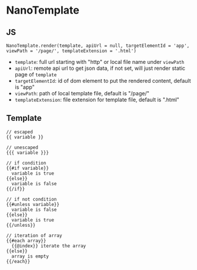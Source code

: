 # NanoTemplate

## JS

`NanoTemplate.render(template, apiUrl = null, targetElementId = 'app', viewPath = '/page/', templateExtension = '.html')`

- `template`: full url starting with "http" or local file name under `viewPath`
- `apiUrl`: remote api url to get json data, if not set, will just render static page of `template`
- `targetElementId`: id of dom element to put the rendered content, default is "app"
- `viewPath`: path of local template file, default is "/page/"
- `templateExtension`: file extension for template file, default is ".html"

## Template

```
// escaped
{{ variable }}

// unescaped
{{{ variable }}}

// if condition
{{#if variable}}
  variable is true
{{else}}
  variable is false
{{/if}}

// if not condition
{{#unless variable}}
  variable is false
{{else}}
  variable is true
{{/unless}}

// iteration of array
{{#each array}}
  {{@index}} iterate the array
{{else}}
  array is empty
{{/each}}

```
